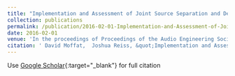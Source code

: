 ```yaml
---
title: "Implementation and Assessment of Joint Source Separation and Dereverberation"
collection: publications
permalink: /publication/2016-02-01-Implementation-and-Assessment-of-Joint-Source-Separation-and-Dereverberation
date: 2016-02-01
venue: 'In the proceedings of Proceedings of the Audio Engineering Society Conference: 60th International Conference: DREAMS (Dereverberation and Reverberation of Audio, Music, and Speech)'
citation: ' David Moffat,  Joshua Reiss, &quot;Implementation and Assessment of Joint Source Separation and Dereverberation.&quot; In the proceedings of Proceedings of the Audio Engineering Society Conference: 60th International Conference: DREAMS (Dereverberation and Reverberation of Audio, Music, and Speech), 2016.'
---
```

Use [Google Scholar](https://scholar.google.com/scholar?q=Implementation+and+Assessment+of+Joint+Source+Separation+and+Dereverberation){:target="_blank"} for full citation